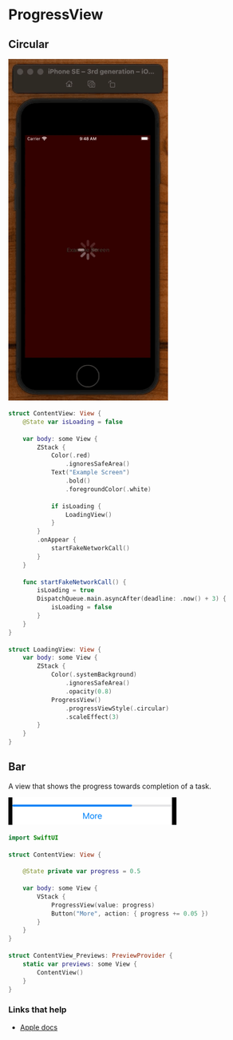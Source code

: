 # ProgressView

## Circular

![](images/demo1.gif)

```swift
struct ContentView: View {
    @State var isLoading = false

    var body: some View {
        ZStack {
            Color(.red)
                .ignoresSafeArea()
            Text("Example Screen")
                .bold()
                .foregroundColor(.white)

            if isLoading {
                LoadingView()
            }
        }
        .onAppear {
            startFakeNetworkCall()
        }
    }

    func startFakeNetworkCall() {
        isLoading = true
        DispatchQueue.main.asyncAfter(deadline: .now() + 3) {
            isLoading = false
        }
    }
}

struct LoadingView: View {
    var body: some View {
        ZStack {
            Color(.systemBackground)
                .ignoresSafeArea()
                .opacity(0.8)
            ProgressView()
                .progressViewStyle(.circular)
                .scaleEffect(3)
        }
    }
}
```





## Bar

A view that shows the progress towards completion of a task.

![](images/1.png)

```swift
import SwiftUI

struct ContentView: View {
    
    @State private var progress = 0.5
    
    var body: some View {
        VStack {
            ProgressView(value: progress)
            Button("More", action: { progress += 0.05 })
        }
    }
}

struct ContentView_Previews: PreviewProvider {
    static var previews: some View {
        ContentView()
    }
}
```

### Links that help

- [Apple docs](https://developer.apple.com/documentation/swiftui/progressview)
